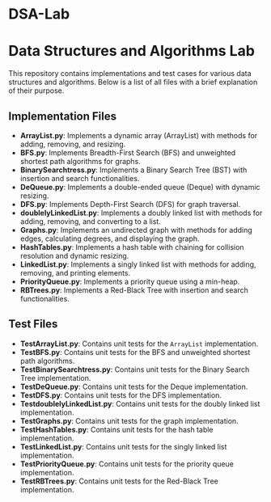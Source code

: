 # DSA-Lab
# Data Structures and Algorithms Lab

This repository contains implementations and test cases for various data structures and algorithms. Below is a list of all files with a brief explanation of their purpose.

## Implementation Files
- **ArrayList.py**: Implements a dynamic array (ArrayList) with methods for adding, removing, and resizing.
- **BFS.py**: Implements Breadth-First Search (BFS) and unweighted shortest path algorithms for graphs.
- **BinarySearchtress.py**: Implements a Binary Search Tree (BST) with insertion and search functionalities.
- **DeQueue.py**: Implements a double-ended queue (Deque) with dynamic resizing.
- **DFS.py**: Implements Depth-First Search (DFS) for graph traversal.
- **doublelyLinkedList.py**: Implements a doubly linked list with methods for adding, removing, and converting to a list.
- **Graphs.py**: Implements an undirected graph with methods for adding edges, calculating degrees, and displaying the graph.
- **HashTables.py**: Implements a hash table with chaining for collision resolution and dynamic resizing.
- **LinkedList.py**: Implements a singly linked list with methods for adding, removing, and printing elements.
- **PriorityQueue.py**: Implements a priority queue using a min-heap.
- **RBTrees.py**: Implements a Red-Black Tree with insertion and search functionalities.

## Test Files
- **TestArrayList.py**: Contains unit tests for the `ArrayList` implementation.
- **TestBFS.py**: Contains unit tests for the BFS and unweighted shortest path algorithms.
- **TestBinarySearchtress.py**: Contains unit tests for the Binary Search Tree implementation.
- **TestDeQueue.py**: Contains unit tests for the Deque implementation.
- **TestDFS.py**: Contains unit tests for the DFS implementation.
- **TestdoublelyLinkedList.py**: Contains unit tests for the doubly linked list implementation.
- **TestGraphs.py**: Contains unit tests for the graph implementation.
- **TestHashTables.py**: Contains unit tests for the hash table implementation.
- **TestLinkedList.py**: Contains unit tests for the singly linked list implementation.
- **TestPriorityQueue.py**: Contains unit tests for the priority queue implementation.
- **TestRBTrees.py**: Contains unit tests for the Red-Black Tree implementation.
  
